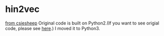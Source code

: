 # hin2vec
[from csiesheep](https://github.com/csiesheep/hin2vec)
Original code is built on Python2.(If you want to see origial code, please see [here](https://github.com/csiesheep/hin2vec).)
I moved it to Python3.
